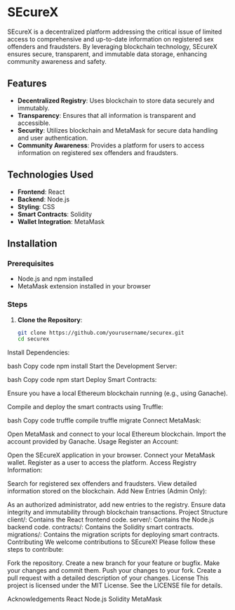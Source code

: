 # SEcureX

SEcureX is a decentralized platform addressing the critical issue of limited access to comprehensive and up-to-date information on registered sex offenders and fraudsters. By leveraging blockchain technology, SEcureX ensures secure, transparent, and immutable data storage, enhancing community awareness and safety.

## Features

- **Decentralized Registry**: Uses blockchain to store data securely and immutably.
- **Transparency**: Ensures that all information is transparent and accessible.
- **Security**: Utilizes blockchain and MetaMask for secure data handling and user authentication.
- **Community Awareness**: Provides a platform for users to access information on registered sex offenders and fraudsters.

## Technologies Used

- **Frontend**: React
- **Backend**: Node.js
- **Styling**: CSS
- **Smart Contracts**: Solidity
- **Wallet Integration**: MetaMask

## Installation

### Prerequisites

- Node.js and npm installed
- MetaMask extension installed in your browser

### Steps

1. **Clone the Repository**:

   ```bash
   git clone https://github.com/yourusername/securex.git
   cd securex
Install Dependencies:

bash
Copy code
npm install
Start the Development Server:

bash
Copy code
npm start
Deploy Smart Contracts:

Ensure you have a local Ethereum blockchain running (e.g., using Ganache).

Compile and deploy the smart contracts using Truffle:

bash
Copy code
truffle compile
truffle migrate
Connect MetaMask:

Open MetaMask and connect to your local Ethereum blockchain.
Import the account provided by Ganache.
Usage
Register an Account:

Open the SEcureX application in your browser.
Connect your MetaMask wallet.
Register as a user to access the platform.
Access Registry Information:

Search for registered sex offenders and fraudsters.
View detailed information stored on the blockchain.
Add New Entries (Admin Only):

As an authorized administrator, add new entries to the registry.
Ensure data integrity and immutability through blockchain transactions.
Project Structure
client/: Contains the React frontend code.
server/: Contains the Node.js backend code.
contracts/: Contains the Solidity smart contracts.
migrations/: Contains the migration scripts for deploying smart contracts.
Contributing
We welcome contributions to SEcureX! Please follow these steps to contribute:

Fork the repository.
Create a new branch for your feature or bugfix.
Make your changes and commit them.
Push your changes to your fork.
Create a pull request with a detailed description of your changes.
License
This project is licensed under the MIT License. See the LICENSE file for details.

Acknowledgements
React
Node.js
Solidity
MetaMask
